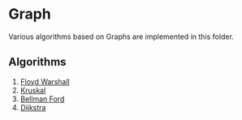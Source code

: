 # Graph

Various algorithms based on Graphs are implemented in this folder.

## Algorithms

1. [Floyd Warshall](./graph_all_pair_shortest_path_floyd_warshall.md)
2. [Kruskal](./graph_minimum_spanning_tree_kruskal.md)
3. [Bellman Ford](./graph_single_source_shortest_paths_bellman_ford.md)
4. [Dijkstra](./Dijkstra_Algo.md)
